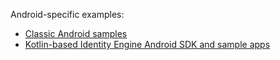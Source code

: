 Android-specific examples:

* [Classic Android samples](https://github.com/okta/samples-android)
* [Kotlin-based Identity Engine Android SDK and sample apps](https://github.com/okta/okta-idx-android)
